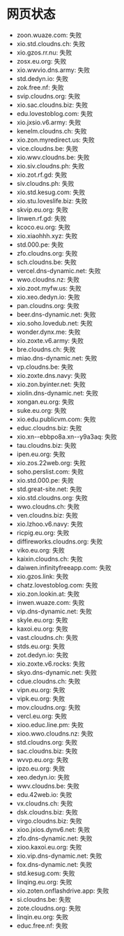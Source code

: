 # 网页状态
- zoon.wuaze.com: 失败
- xio.std.cloudns.ch: 失败
- xio.gzos.rr.nu: 失败
- zosx.eu.org: 失败
- xio.wwvio.dns.army: 失败
- std.dedyn.io: 失败
- zok.free.nf: 失败
- svip.cloudns.org: 失败
- xio.sac.cloudns.biz: 失败
- edu.lovestoblog.com: 失败
- xio.jxsio.v6.army: 失败
- kenelm.cloudns.ch: 失败
- xio.zon.myredirect.us: 失败
- vice.cloudns.be: 失败
- xio.wwv.cloudns.be: 失败
- xio.siv.cloudns.ph: 失败
- xio.zot.rf.gd: 失败
- siv.cloudns.ph: 失败
- xio.std.kesug.com: 失败
- xio.stu.loveslife.biz: 失败
- skvip.eu.org: 失败
- linwen.rf.gd: 失败
- kcoco.eu.org: 失败
- xio.xiaohhh.xyz: 失败
- std.000.pe: 失败
- zfo.cloudns.org: 失败
- sch.cloudns.be: 失败
- vercel.dns-dynamic.net: 失败
- wwo.cloudns.nz: 失败
- xio.zoot.myfw.us: 失败
- xio.xeo.dedyn.io: 失败
- pan.cloudns.org: 失败
- beer.dns-dynamic.net: 失败
- xio.soho.lovedub.net: 失败
- wonder.dynx.me: 失败
- xio.zoxte.v6.army: 失败
- bre.cloudns.ch: 失败
- miao.dns-dynamic.net: 失败
- vp.cloudns.be: 失败
- xio.zoxte.dns.navy: 失败
- xio.zon.byinter.net: 失败
- xiolin.dns-dynamic.net: 失败
- xongan.eu.org: 失败
- suke.eu.org: 失败
- xio.edu.publicvm.com: 失败
- educ.cloudns.biz: 失败
- xio.xn--ebbpo8a.xn--y9a3aq: 失败
- tau.cloudns.biz: 失败
- ipen.eu.org: 失败
- xio.zos.22web.org: 失败
- soho.perslist.com: 失败
- xio.std.000.pe: 失败
- std.great-site.net: 失败
- xio.std.cloudns.org: 失败
- wwo.cloudns.ch: 失败
- ven.cloudns.biz: 失败
- xio.lzhoo.v6.navy: 失败
- ricpig.eu.org: 失败
- diffireworks.cloudns.org: 失败
- viko.eu.org: 失败
- kaixin.cloudns.ch: 失败
- daiwen.infinityfreeapp.com: 失败
- xio.gzos.link: 失败
- chatz.lovestoblog.com: 失败
- xio.zon.lookin.at: 失败
- inwen.wuaze.com: 失败
- vip.dns-dynamic.net: 失败
- skyle.eu.org: 失败
- kaxoi.eu.org: 失败
- vast.cloudns.ch: 失败
- stds.eu.org: 失败
- zot.dedyn.io: 失败
- xio.zoxte.v6.rocks: 失败
- skyo.dns-dynamic.net: 失败
- cdue.cloudns.ch: 失败
- vipn.eu.org: 失败
- vipk.eu.org: 失败
- mov.cloudns.org: 失败
- vercl.eu.org: 失败
- xioo.educ.line.pm: 失败
- xioo.wwo.cloudns.nz: 失败
- std.cloudns.org: 失败
- sac.cloudns.biz: 失败
- wvvp.eu.org: 失败
- ipzo.eu.org: 失败
- xeo.dedyn.io: 失败
- wwv.cloudns.be: 失败
- edu.42web.io: 失败
- vx.cloudns.ch: 失败
- dsk.cloudns.biz: 失败
- virgo.cloudns.biz: 失败
- xioo.jxios.dynv6.net: 失败
- zfo.dns-dynamic.net: 失败
- xioo.kaxoi.eu.org: 失败
- xio.vip.dns-dynamic.net: 失败
- fox.dns-dynamic.net: 失败
- std.kesug.com: 失败
- linqing.eu.org: 失败
- xio.zoten.onflashdrive.app: 失败
- si.cloudns.be: 失败
- zote.cloudns.org: 失败
- linqin.eu.org: 失败
- educ.free.nf: 失败
